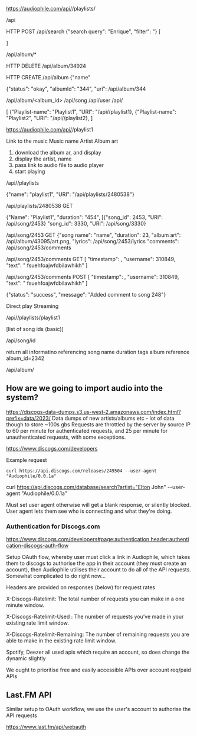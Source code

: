 https://audiophile.com/api/<username>/playlists/

/api

HTTP POST /api/search
{"search query": "Enrique", "filter": "}
[

]


/api/album/*

HTTP DELETE /api/album/34924

HTTP CREATE /api/album
{"name"

{"status": "okay",
"albumId": "344",
"uri": /api/album/344


/api/album/<album_id>
/api/song
/api/user
/api/

[
	{"Playlist-name": "Playlist1",
	 "URI": "/api/<username>/playlist1},
	{"Playlist-name": "Playlist2",
	 "URI": "/api/<username>/playlist2},
]

https://audiophile.com/api/<username>/playlist1

Link to the music
Music name
Artist
Album art

1) download the album ar, and display
2) display the artist, name
3) pass link to audio file to audio player 
4) start playing 



/api/<username>/playlists

{"name": "playlist1",
"URI": "/api/playlists/2480538"}

/api/playlists/2480538 GET

{"Name": "Playlist1",
"duration": "454",
[{"song_id": 2453, "URI": /api/song/2453}
"song_id": 3330, "URI": /api/song/3330}

/api/song/2453 GET
{"song name": "name",
"duration": 23,
"album art": /api/album/43095/art.png,
"lyrics": /api/song/2453/lyrics
"comments": /api/song/2453/comments


/api/song/2453/comments GET
[
  "timestamp": <time>,
  "username": 310849,
  "text": " fsuehfoajwfdbilawhikh"
]

/api/song/2453/comments POST
[
  "timestamp": <time>,
  "username": 310849,
  "text": " fsuehfoajwfdbilawhikh"
]

{"status": "success", "message": "Added comment to song 248"}

Direct play
Streaming



/api/<username>/playlists/playlist1

[list of song ids (basic)]

/api/song/id

return all informatino referencing song
name duration tags album reference
album_id=2342

/api/album/<id>

## How are we going to import audio into the system?
https://discogs-data-dumps.s3.us-west-2.amazonaws.com/index.html?prefix=data/2023/
Data dumps of new artists/albums etc - lot of data though to store ~100s gbs
Requests are throttled by the server by source IP to 60 per minute for authenticated requests, and 25 per minute for unauthenticated requests, with some exceptions.

https://www.discogs.com/developers

Example request

    curl https://api.discogs.com/releases/249504 --user-agent "Audiophile/0.0.1a"

curl https://api.discogs.com/database/search?artist="Elton John" --user-agent "Audiophile/0.0.1a"

Must set user agent otherwise will get a blank response, or silently blocked. User agent lets
them see who is connecting and what they're doing.

### Authentication for Discogs.com

https://www.discogs.com/developers#page:authentication,header:authentication-discogs-auth-flow

Setup OAuth flow, whereby user must click a link in Audiophile, which takes them to discogs to authorise the app in their account (they must create an account), then Audiophile utilises their
account to do all of the API requests. Somewhat complicated to do right now...


Headers are provided on responses (below) for request rates

X-Discogs-Ratelimit: The total number of requests you can make in a one minute window.

X-Discogs-Ratelimit-Used : The number of requests you’ve made in your existing rate limit window.

X-Discogs-Ratelimit-Remaining: The number of remaining requests you are able to make in the existing rate limit window.

Spotify, Deezer all used apis which require an account, so does change the dynamic slightly

We ought to prioritise free and easily accessible APIs over account req/paid APIs

## Last.FM API

Similar setup to OAuth workflow, we use the user's account to authorise the API requests

https://www.last.fm/api/webauth